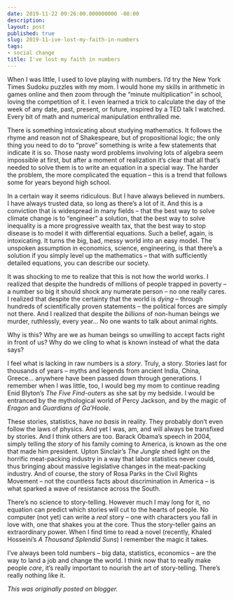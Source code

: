 ```yaml
---
date: 2019-11-22 09:26:00.000000000 -08:00
description:
layout: post
published: true
slug: 2019-11-ive-lost-my-faith-in-numbers
tags:
- social change
title: I've lost my faith in numbers
---
```

When I was little, I used to love playing with numbers. I’d try
the New York Times Sudoku puzzles with my mom. I would hone my skills in
arithmetic in games online and then zoom through the “minute
multiplication” in school, loving the competition of it. I even learned a
trick to calculate the day of the week of any date, past, present, or
future, inspired by a TED talk I watched. Every bit of math and
numerical manipulation enthralled me.  

  

There is something intoxicating about studying mathematics. It
follows the rhyme and reason not of Shakespeare, but of propositional
logic; the only thing you need to do to “prove” something is write a few
statements that indicate it is so. Those nasty word problems involving
lots of algebra seem impossible at first, but after a moment of
realization it’s clear that all that’s needed to solve them is to write
an equation in a special way. The harder the problem, the more
complicated the equation – this is a trend that follows some for years
beyond high school.  

  

In a certain way it seems ridiculous. But I have always believed in
numbers. I have always trusted data, so long as there’s a lot of it. And
this is a conviction that is widespread in many fields – that the best
way to solve climate change is to “engineer” a solution, that the best
way to solve inequality is a more progressive wealth tax, that the best
way to stop disease is to model it with differential equations. Such a
belief, again, is intoxicating. It turns the big, bad, messy world into
an easy model. The unspoken assumption in economics, science,
engineering, is that there’s a solution if you simply level up the
mathematics – that with sufficiently detailed equations, you can
describe our society.  

  

It was shocking to me to realize that this is not how the world
works. I realized that despite the hundreds of millions of people
trapped in poverty – a number so big it should shock any numerate person
– no one really cares. I realized that despite the certainty that the
world is *dying* – through hundreds of scientifically proven
statements – the political forces are simply not there. And I realized
that despite the *billions* of non-human beings we murder, ruthlessly, every year… No one wants to talk about animal rights.  

  

Why is this? Why are we as human beings so unwilling to accept facts
right in front of us? Why do we cling to what is known instead of what
the data says?  

I feel what is lacking in raw numbers is a *story*. Truly, a
story. Stories last for thousands of years – myths and legends from
ancient India, China, Greece… anywhere have been passed down through
generations. I remember when I was little, too, I would beg my mom to
continue reading Enid Blyton’s *The Five Find-outers* as she sat by my bedside. I would be entranced by the mythological world of Percy Jackson, and by the magic of *Eragon* and *Guardians of Ga’Hoole*.  

  

These stories, statistics, have *no basis* in reality. They
probably don’t even follow the laws of physics. And yet I was, am, and
will always be transfixed by stories. And I think others are too. Barack
Obama’s speech in 2004, simply telling the *story* of his family coming to America, is known as the one that made him president. Upton Sinclair’s *The Jungle*
shed light on the horrific meat-packing industry in a way that labor
statistics never could, thus bringing about massive legislative changes
in the meat-packing industry. And of course, the story of Rosa Parks in
the Civil Rights Movement – not the countless facts about discrimination
in America – is what sparked a wave of resistance across the South.  

  

There’s no science to story-telling. However much I may long for it,
no equation can predict which stories will cut to the hearts of people.
No computer (not yet) can write a *real* story – one with characters you fall in love with, one that shakes you at the core.
Thus the story-teller gains an extraordinary power. When I find time to read a novel (recently, Khaled Hosseini’s *A Thousand Splendid Suns*) I remember the magic it takes.  

  

I’ve always been told numbers – big data, statistics, economics – are
the way to land a job and change the world. I think now that to really
make people *care*, it’s really important to nourish the art of story-telling. There’s really nothing like it.  

*This was originally posted on blogger.*
